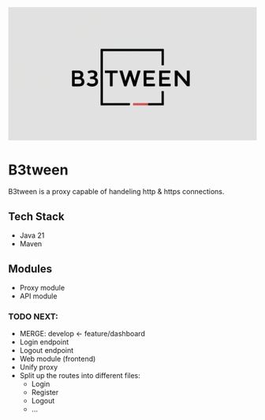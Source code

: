 <p align="center">
   <img src="./B3.jpg">
</p>

# B3tween
B3tween is a proxy capable of handeling http & https connections.

## Tech Stack
- Java 21
- Maven

## Modules
- Proxy module
- API module

### TODO NEXT:
- MERGE: develop <- feature/dashboard
- Login endpoint
- Logout endpoint
- Web module (frontend)
- Unify proxy
- Split up the routes into different files:
     - Login
     - Register
     - Logout
     - ...
